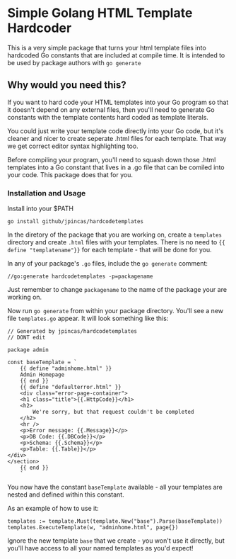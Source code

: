 # Simple Golang HTML Template Hardcoder

This is a very simple package that turns your html template files into hardcoded Go constants that are included at compile time.  It is intended to be used by package authors with `go generate`

## Why would you need this?

If you want to hard code your HTML templates into your Go program so that it doesn't depend on any external files, then you'll need to generate Go constants with the template contents hard coded as template literals.

You could just write your template code directly into your Go code, but it's cleaner and nicer to create seperate .html files for each template.  That way we get correct editor syntax highlighting too.

Before compiling your program, you'll need to squash down those .html templates into a Go constant that lives in a .go file that can be comiled into your code.  This package does that for you.

### Installation and Usage

Install into your $PATH

```
go install github/jpincas/hardcodetemplates
```

In the diretory of the package that you are working on, create a `templates` directory and create `.html` files with your templates.  There is no need to `{{ define "templatename"}}` for each template - that will be done for you.

In any of your package's `.go` files, include the `go generate` comment:

```
//go:generate hardcodetemplates -p=packagename
```
Just remember to change `packagename` to the name of the package your are working on.

Now run `go generate` from within your package directory.  You'll see a new file `templates.go` appear.  It will look something like this:

```
// Generated by jpincas/hardcodetemplates
// DONT edit

package admin

const baseTemplate = `
	{{ define "adminhome.html" }}
	Admin Homepage
	{{ end }}
	{{ define "defaulterror.html" }}
	<div class="error-page-container">
    <h1 class="title">{{.HttpCode}}</h1>
    <h2>
        We're sorry, but that request couldn't be completed
    </h2>
    <hr />
    <p>Error message: {{.Message}}</p>
    <p>DB Code: {{.DBCode}}</p>
    <p>Schema: {{.Schema}}</p>
    <p>Table: {{.Table}}</p>
</div>
</section>
	{{ end }}
	`
```

You now have the constant `baseTemplate` available - all your templates are nested and defined within this constant.

As an example of how to use it:

```
templates := template.Must(template.New("base").Parse(baseTemplate))
templates.ExecuteTemplate(w, "adminhome.html", page{})
```

Ignore the new template `base` that we create - you won't use it directly, but you'll have access to all your named templates as you'd expect!